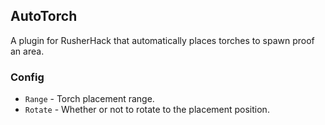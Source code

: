 ## AutoTorch

A plugin for RusherHack that automatically places torches to spawn proof an area.

### Config

- `Range` - Torch placement range.
- `Rotate` - Whether or not to rotate to the placement position.



